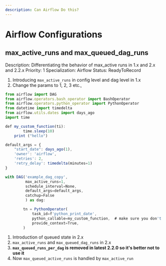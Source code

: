 ```yaml
---
description: Can Airflow Do this?
---
```


# Airflow Configurations

## max\_active\_runs and max\_queued\_dag\_runs

Description: Differentiating the behavior of max\_active runs in 1.x and 2.x and 2.2.x Priority: 1 Specialization: Airflow Status: ReadyToRecord

1. Introducing `max_active_runs` in config level and dag level in 1.x
2. Change the params to 1, 2, 3 etc.,

```jsx
from airflow import DAG
from airflow.operators.bash_operator import BashOperator
from airflow.operators.python_operator import PythonOperator
from datetime import timedelta
from airflow.utils.dates import days_ago
import time

def my_custom_function(ti):
		time.sleep(10)
    print ("hello")

default_args = {
    "start_date": days_ago(1),
    'owner': 'airflow',
    'retries': 2,
    'retry_delay': timedelta(minutes=1)
}

with DAG('example_dag_copy',
         max_active_runs=1,
         schedule_interval=None,  
         default_args=default_args,
         catchup=False
         ) as dag:

        tn = PythonOperator(
            task_id=f'python_print_date',
            python_callable=my_custom_function,  # make sure you don't include the () of the function
            provide_context=True,
        )
```

1. Introduction of queued state in 2.x
2. `max_active_runs` and `max_queued_dag_runs` in 2.x
3. **`max_queued_runs_per_dag` is removed in latest 2.2.0 so it's better not to use it**
4. Now `max_queued_active_runs` is handled by `max_active_run`
